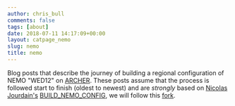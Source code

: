 ```yaml
---
author: chris_bull
comments: false
tags: [about]
date: 2018-07-11 14:17:09+00:00
layout: catpage_nemo
slug: nemo
title: nemo
---
```


Blog posts that describe the journey of building a regional configuration of NEMO "WED12" on [ARCHER](http://www.archer.ac.uk/). These posts assume that the process is followed start to finish (oldest to newest) and are *strongly* based on [Nicolas Jourdain's](https://nicojourdain.github.io/) [BUILD_NEMO_CONFIG](https://github.com/nicojourdain/BUILD_CONFIG_NEMO), we will follow this [fork](https://github.com/chrisb13/BUILD_CONFIG_NEMO).

